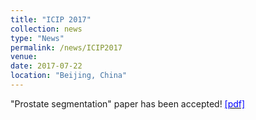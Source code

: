 ```yaml
---
title: "ICIP 2017"
collection: news
type: "News"
permalink: /news/ICIP2017
venue: 
date: 2017-07-22
location: "Beijing, China"
---
```


"Prostate segmentation" paper has been accepted! [<span style="color:blue">[pdf]</span>](http://mcl.korea.ac.kr/~dotol1216/Publications/2017_ICIP_JHMUN.pdf)
